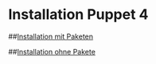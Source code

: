 # Installation Puppet 4

##[Installation mit Paketen](InstallationPakete.md)

##[Installation ohne Pakete](InstallationRuby.md)

